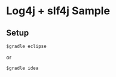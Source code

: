Log4j + slf4j Sample
======================

Setup
------
```
$gradle eclipse
```

or

```
$gradle idea
```
